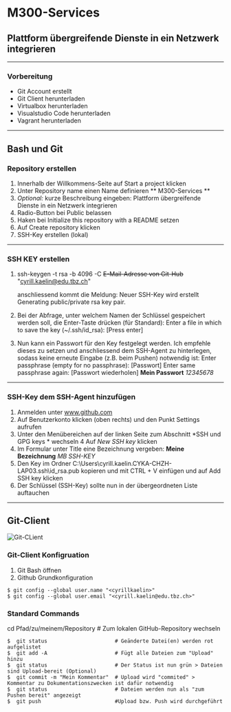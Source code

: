 # M300-Services #
## Plattform übergreifende Dienste in ein Netzwerk integrieren ##
***
### Vorbereitung ###
- Git Account erstellt
- Git Client herunterladen
- Virtualbox herunterladen
- Visualstudio Code herunterladen
- Vagrant herunterladen
***
## Bash und Git ##
### Repository erstellen ###
1. Innerhalb der Willkommens-Seite auf Start a project klicken
2. Unter Repository name einen Name definieren ** M300-Services **
3. *Optional:* kurze Beschreibung eingeben: Plattform übergreifende Dienste in ein Netzwerk integrieren
4. Radio-Button bei Public belassen
5. Haken bei Initialize this repository with a README setzen
6. Auf Create repository klicken
7. SSH-Key erstellen (lokal)
***
### SSH KEY erstellen ###
1. ssh-keygen -t rsa -b 4096 -C ~~E-Mail-Adresse von Git-Hub~~ "cyrill.kaelin@edu.tbz.ch"
  
   anschliessend kommt die Meldung: Neuer SSH-Key wird erstellt Generating public/private rsa key pair.
2. Bei der Abfrage, unter welchem Namen der Schlüssel gespeichert werden soll, die Enter-Taste drücken (für Standard):
   Enter a file in which to save the key (~/.ssh/id_rsa): [Press enter]
3. Nun kann ein Passwort für den Key festgelegt werden. Ich empfehle dieses zu setzen und anschliessend dem SSH-Agent zu hinterlegen, 
   sodass keine erneute Eingabe     (z.B. beim Pushen) notwendig ist:
   Enter passphrase (empty for no passphrase): [Passwort] 
   Enter same passphrase again: [Passwort wiederholen]
  **Mein Passwort** *12345678*
  ***
### SSH-Key dem SSH-Agent hinzufügen ###

1. Anmelden unter www.github.com
2. Auf Benutzerkonto klicken (oben rechts) und den Punkt Settings aufrufen
3. Unter den Menübereichen auf der linken Seite zum Abschnitt *SSH und GPG keys * wechseln
4  Auf *New SSH key* klicken
5. Im Formular unter Title eine Bezeichnung vergeben: **Meine Bezeichnung**  *MB SSH-KEY*
6. Den Key im Ordner C:\Users\cyrill.kaelin.CYKA-CHZH-LAP03\.ssh\id_rsa.pub kopieren und mit CTRL + V einfügen und auf Add SSH key klicken
7. Der Schlüssel (SSH-Key) sollte nun in der übergeordneten Liste auftauchen
***
## Git-Client ##
![Git-CLient](https://github.com/mc-b/M300/raw/master/images/Git_36x36.png)

### Git-Client Konfigruation ###
1. Git Bash öffnen
2. Github Grundkonfiguration
```
$ git config --global user.name "<cyrillkaelin>"
$ git config --global user.email "<cyrill.kaelin@edu.tbz.ch>" 
```
### Standard Commands
cd Pfad/zu/meinem/Repository    # Zum lokalen GitHub-Repository wechseln
```
$  git status                      # Geänderte Datei(en) werden rot aufgelistet
$  git add -A                      # Fügt alle Dateien zum "Upload" hinzu
$  git status                      # Der Status ist nun grün > Dateien sind Upload-bereit (Optional) 
$  git commit -m "Mein Kommentar"  # Upload wird "commited" > Kommentar zu Dokumentationszwecken ist dafür notwendig
$  git status                      # Dateien werden nun als "zum Pushen bereit" angezeigt
$  git push                        #Upload bzw. Push wird durchgeführt
```
